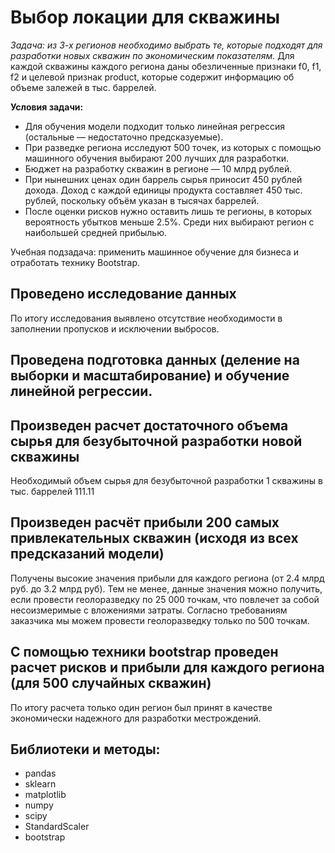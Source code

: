 
# Выбор локации для скважины

*Задача: из 3-х регионов необходимо выбрать те, которые подходят для разработки новых скважин по экономическим показателям.*
Для каждой скважины каждого региона даны обезличенные признаки f0, f1, f2 и целевой признак product, которые содержит информацию об объеме залежей в тыс. баррелей.

**Условия задачи:**
* Для обучения модели подходит только линейная регрессия (остальные — недостаточно предсказуемые).
* При разведке региона исследуют 500 точек, из которых с помощью машинного обучения выбирают 200 лучших для разработки.
* Бюджет на разработку скважин в регионе — 10 млрд рублей.
* При нынешних ценах один баррель сырья приносит 450 рублей дохода. Доход с каждой единицы продукта составляет 450 тыс. рублей, поскольку объём указан в тысячах баррелей.
* После оценки рисков нужно оставить лишь те регионы, в которых вероятность убытков меньше 2.5%. Среди них выбирают регион с наибольшей средней прибылью.

Учебная подзадача: применить машинное обучение для бизнеса и отработать технику Bootstrap.

## Проведено исследование данных
По итогу исследования выявлено отсутствие необходимости в заполнении пропусков и исключении выбросов.

## Проведена подготовка данных (деление на выборки и масштабирование) и обучение линейной регрессии.


## Произведен расчет достаточного объема сырья для безубыточной разработки новой скважины
Необходимый объем сырья для безубыточной разработки 1 скважины в тыс. баррелей 111.11

## Произведен расчёт прибыли 200 самых привлекательных скважин (исходя из всех предсказаний модели)
Получены высокие значения прибыли для каждого региона (от 2.4 млрд руб. до 3.2 млрд руб). 
Тем не менее, данные значения можно получить, если провести геолоразведку по 25 000 точкам, что повлечет за собой несоизмеримые с вложениями затраты. 
Согласно требованиям заказчика мы можем провести геолоразведку только по 500 точкам.

##  С помощью техники bootstrap проведен расчет рисков и прибыли для каждого региона (для 500 случайных скважин)
По итогу расчета только один регион был принят в качестве экономически надежного для разработки местрождений.

## Библиотеки и методы:
* pandas
* sklearn
* matplotlib
* numpy
* scipy
* StandardScaler
* bootstrap
